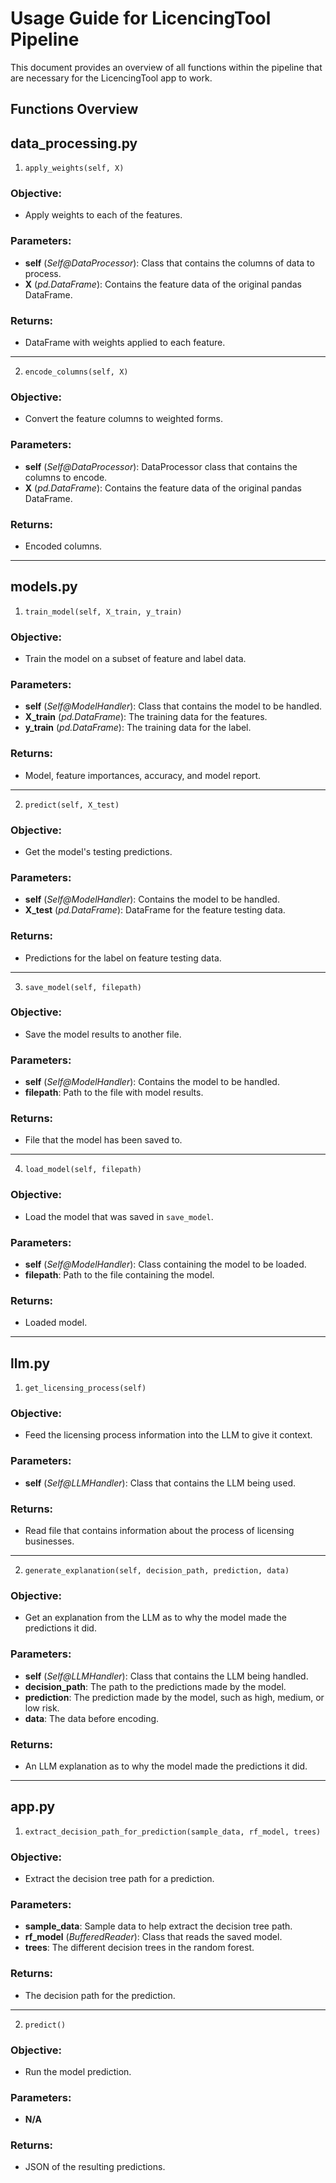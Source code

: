 # Usage Guide for LicencingTool Pipeline

This document provides an overview of all functions within the pipeline that are necessary for the LicencingTool app to work. 

## Functions Overview

## data_processing.py

1. `apply_weights(self, X)`

### Objective: 
- Apply weights to each of the features.

### Parameters: 
- **self** (*Self@DataProcessor*): Class that contains the columns of data to process.
- **X** (*pd.DataFrame*): Contains the feature data of the original pandas DataFrame.

### Returns: 
- DataFrame with weights applied to each feature.

---

2. `encode_columns(self, X)`

### Objective: 
- Convert the feature columns to weighted forms.

### Parameters: 
- **self** (*Self@DataProcessor*): DataProcessor class that contains the columns to encode.
- **X** (*pd.DataFrame*): Contains the feature data of the original pandas DataFrame.

### Returns: 
- Encoded columns.

---

## models.py

1. `train_model(self, X_train, y_train)`

### Objective: 
- Train the model on a subset of feature and label data.

### Parameters: 
- **self** (*Self@ModelHandler*): Class that contains the model to be handled.
- **X_train** (*pd.DataFrame*): The training data for the features.
- **y_train** (*pd.DataFrame*): The training data for the label.

### Returns: 
- Model, feature importances, accuracy, and model report.

---

2. `predict(self, X_test)`

### Objective: 
- Get the model's testing predictions.

### Parameters: 
- **self** (*Self@ModelHandler*): Contains the model to be handled.
- **X_test** (*pd.DataFrame*): DataFrame for the feature testing data.

### Returns: 
- Predictions for the label on feature testing data.

---

3. `save_model(self, filepath)`

### Objective: 
- Save the model results to another file.

### Parameters: 
- **self** (*Self@ModelHandler*): Contains the model to be handled.
- **filepath**: Path to the file with model results.

### Returns: 
- File that the model has been saved to.

---

4. `load_model(self, filepath)`

### Objective: 
- Load the model that was saved in `save_model`.

### Parameters: 
- **self** (*Self@ModelHandler*): Class containing the model to be loaded.
- **filepath**: Path to the file containing the model.

### Returns: 
- Loaded model.

---

## llm.py

1. `get_licensing_process(self)`

### Objective: 
- Feed the licensing process information into the LLM to give it context.

### Parameters: 
- **self** (*Self@LLMHandler*): Class that contains the LLM being used.

### Returns: 
- Read file that contains information about the process of licensing businesses.

---

2. `generate_explanation(self, decision_path, prediction, data)`

### Objective: 
- Get an explanation from the LLM as to why the model made the predictions it did.

### Parameters: 
- **self** (*Self@LLMHandler*): Class that contains the LLM being handled.
- **decision_path**: The path to the predictions made by the model.
- **prediction**: The prediction made by the model, such as high, medium, or low risk.
- **data**: The data before encoding.

### Returns: 
- An LLM explanation as to why the model made the predictions it did.

---

## app.py

1. `extract_decision_path_for_prediction(sample_data, rf_model, trees)`

### Objective: 
- Extract the decision tree path for a prediction.

### Parameters: 
- **sample_data**: Sample data to help extract the decision tree path.
- **rf_model** (*BufferedReader*): Class that reads the saved model.
- **trees**: The different decision trees in the random forest.

### Returns: 
- The decision path for the prediction.

---

2. `predict()`

### Objective: 
- Run the model prediction.

### Parameters: 
- **N/A**

### Returns: 
- JSON of the resulting predictions.